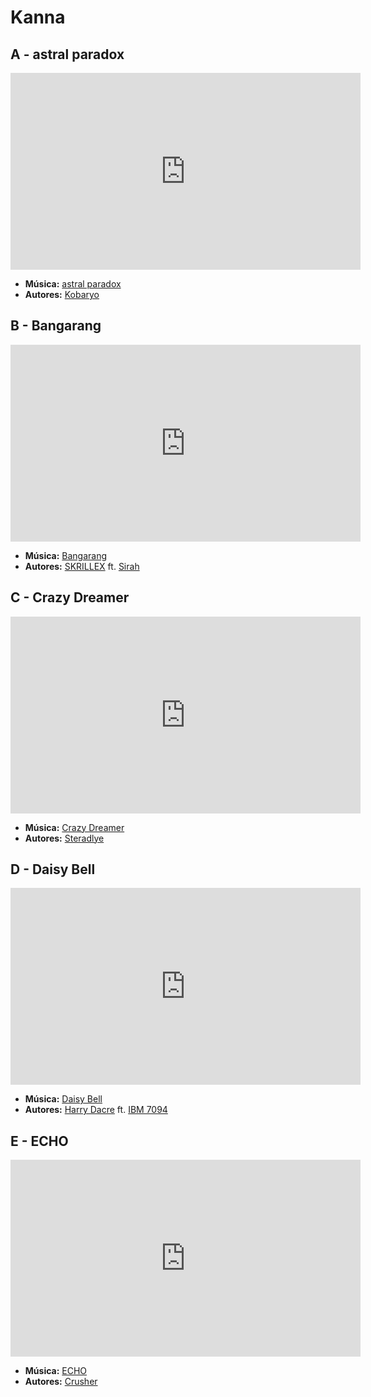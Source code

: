 # Kanna
## A - astral paradox
<iframe width="560" height="315" src="https://www.youtube.com/embed/USKYZwu02kw?si=Emw0CPRXVXDbg4Pz" title="YouTube video player" frameborder="0" allow="accelerometer; autoplay; clipboard-write; encrypted-media; gyroscope; picture-in-picture; web-share" referrerpolicy="strict-origin-when-cross-origin" allowfullscreen></iframe>

- **Música:** [astral paradox](../Músicas/astral%20paradox.md)
- **Autores:** [Kobaryo](../Autores/Kobaryo.md)

## B - Bangarang 
<iframe width="560" height="315" src="https://www.youtube.com/embed/YJVmu6yttiw?si=a7MRtejTK6WUSz1m" title="YouTube video player" frameborder="0" allow="accelerometer; autoplay; clipboard-write; encrypted-media; gyroscope; picture-in-picture; web-share" referrerpolicy="strict-origin-when-cross-origin" allowfullscreen></iframe>

- **Música:** [Bangarang](../Músicas/Bangarang.md)
- **Autores:** [SKRILLEX](../Autores/SKRILLEX.md) ft. [Sirah](../Autores/Sirah.md)
## C - Crazy Dreamer
<iframe width="560" height="315" src="https://www.youtube.com/embed/E2kcfqJXCvU?si=1QywA-yz3s3K80fv" title="YouTube video player" frameborder="0" allow="accelerometer; autoplay; clipboard-write; encrypted-media; gyroscope; picture-in-picture; web-share" referrerpolicy="strict-origin-when-cross-origin" allowfullscreen></iframe>

- **Música:** [Crazy Dreamer](../Músicas/Crazy%20Dreamer.md)
- **Autores:** [Steradlye](../Autores/Steradlye.md)
## D - Daisy Bell
<iframe width="560" height="315" src="https://www.youtube.com/embed/41U78QP8nBk?si=vvctVJsLBWIr0tme" title="YouTube video player" frameborder="0" allow="accelerometer; autoplay; clipboard-write; encrypted-media; gyroscope; picture-in-picture; web-share" referrerpolicy="strict-origin-when-cross-origin" allowfullscreen></iframe>

- **Música:** [Daisy Bell](../Músicas/Daisy%20Bell.md)
- **Autores:** [Harry Dacre](../Autores/Harry%20Dacre.md) ft. [IBM 7094](../Autores/IBM%207094.md)

## E - ECHO
<iframe width="560" height="315" src="https://www.youtube.com/embed/cQKGUgOfD8U?si=KD1L6fP9GZI7hklE" title="YouTube video player" frameborder="0" allow="accelerometer; autoplay; clipboard-write; encrypted-media; gyroscope; picture-in-picture; web-share" referrerpolicy="strict-origin-when-cross-origin" allowfullscreen></iframe>

- **Música:** [ECHO](../Músicas/ECHO.md)
- **Autores:** [Crusher](../Autores/Crusher.md)